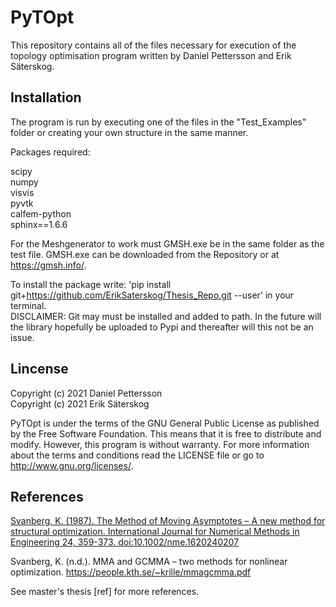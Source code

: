 # PyTOpt
This repository contains all of the files necessary for execution of the topology optimisation program written by Daniel Pettersson and Erik Säterskog.

## Installation
  The program is run by executing one of the files in the "Test_Examples" folder or creating your own structure in the same manner.

  Packages required:

  scipy\
  numpy\
  visvis\
  pyvtk\
  calfem-python\
  sphinx==1.6.6

  For the Meshgenerator to work must GMSH.exe be in the same folder as the test file. GMSH.exe can be downloaded from the Repository or at https://gmsh.info/.

  To install the package write: 'pip install git+https://github.com/ErikSaterskog/Thesis_Repo.git --user' in your terminal.\
  DISCLAIMER: Git may must be installed and added to path. In the future will the library hopefully be uploaded to Pypi and thereafter will this not be an issue.

## Lincense
  Copyright (c) 2021 Daniel Pettersson\
  Copyright (c) 2021 Erik Säterskog
  
  PyTOpt is under the terms of the GNU General Public License as published by the Free Software Foundation. This means that it is free to distribute and modify. However, this    program is without warranty. For more information about the terms and conditions read the LICENSE file or go to <http://www.gnu.org/licenses/>.

  
## References

  [Svanberg, K. (1987). The Method of Moving Asymptotes – A new method for structural optimization. International Journal 
  for Numerical Methods in Engineering 24, 359-373. doi:10.1002/nme.1620240207](https://onlinelibrary.wiley.com/doi/abs/10.1002/nme.1620240207)

  Svanberg, K. (n.d.). MMA and GCMMA – two methods for nonlinear optimization. https://people.kth.se/~krille/mmagcmma.pdf 

  See master's thesis [ref] for more references.
